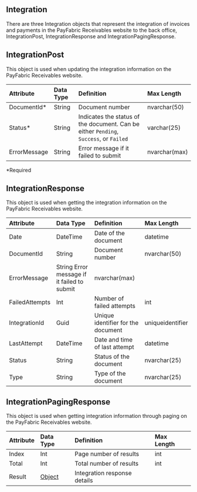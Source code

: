 ## Integration
There are three Integration objects that represent the integration of invoices and payments in the PayFabric Receivables website to the back office, IntegrationPost, IntegrationResponse and IntegrationPagingResponse. 


## IntegrationPost
This object is used when updating the integration information on the PayFabric Receivables website.

| Attribute | Data Type | Definition | Max Length |
| :----------- | :--------- | :--------- | :--------- |
| DocumentId\* | String | Document number | nvarchar(50) |
| Status\* | String | Indicates the status of the document. Can be either ``Pending``, ``Success``, or ``Failed`` | varchar(25) |
| ErrorMessage | String | Error message if it failed to submit | nvarchar(max) |
\*Required

## IntegrationResponse
This object is used when getting the integration information on the PayFabric Receivables website.

| Attribute | Data Type | Definition | Max Length |
| :----------- | :--------- | :--------- | :--------- |
| Date | DateTime | Date of the document | datetime |
| DocumentId | String | Document number | nvarchar(50) |
| ErrorMessage | String Error message if it failed to submit | nvarchar(max) |
| FailedAttempts | Int | Number of failed attempts | int |
| IntegrationId | Guid | Unique identifier for the document | uniqueidentifier |
| LastAttempt | DateTime | Date and time of last attempt | datetime |
| Status | String | Status of the document | nvarchar(25) |
| Type | String | Type of the document | nvarchar(25) |

## IntegrationPagingResponse
This object is used when getting integration information through paging on the PayFabric Receivables website.

| Attribute | Data Type | Definition | Max Length |
| :----------- | :--------- | :--------- | :--------- |
| Index | Int | Page number of results  | int |
| Total | Int | Total number of results | int |
| Result | [Object](Integration.md#IntegrationResponse) | Integration response details |